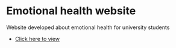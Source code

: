 # Emotional health website
<p>Website developed about emotional health for university students</p>
<ul>
    <li>
        <a href="https://emannuelop.github.io/Emotional-health-website/">Click here to view</a>
    </li>
</ul>
